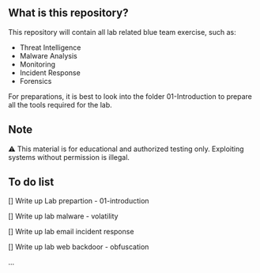 ## What is this repository?
This repository will contain all lab related blue team exercise, such as:
- Threat Intelligence
- Malware Analysis
- Monitoring
- Incident Response
- Forensics

For preparations, it is best to look into the folder 01-Introduction to prepare all the tools required for the lab.

## Note
⚠️ This material is for educational and authorized testing only. Exploiting systems without permission is illegal.

## To do list
[] Write up Lab prepartion - 01-introduction

[] Write up lab malware - volatility

[] Write up lab email incident response

[] Write up lab web backdoor - obfuscation

...
